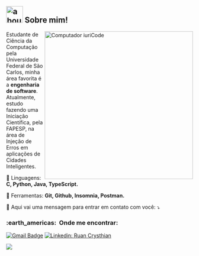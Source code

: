 
## <img width="45" alt="about" src="https://raw.github.com/elizarov/elizarov/master/about.png"> Sobre mim!

<img src="https://raw.githubusercontent.com/MicaelliMedeiros/micaellimedeiros/master/image/computer-illustration.png" min-width="400px" max-width="400px" width="400px" align="right" alt="Computador iuriCode">

<p align="left"> 
  Estudante de Ciência da Computação pela Universidade Federal de São Carlos, minha área favorita é a <strong>engenharia de software</strong>.<br>
  Atualmente, estudo fazendo uma Iniciação Científica, pela FAPESP, na área de Injeção de Erros em aplicações de Cidades Inteligentes.
</p>

<p align="left">
  🦄 Linguagens: <strong>C, Python, Java, TypeScript.</strong>
</p>

<p align="left">
  💼 Ferramentas: <strong>Git, Github, Insomnia, Postman.</strong>
</p>

<p align="left">
  💌 Aqui vai uma mensagem para entrar em contato com você: ⤵️
</p>

<h3> :earth_americas: &nbsp;Onde me encontrar: </h3> 

[![Gmail Badge](https://img.shields.io/badge/-ruanlima155@gmail.com-006bed?style=flat-square&logo=Gmail&logoColor=white&link=mailto:ruanlima155@gmail.com)](mailto:ruanlima155@gmail.com)
[![Linkedin: Ruan Crysthian](https://img.shields.io/badge/-Ruan_Crysthian-blue?style=flat-square&logo=Linkedin&logoColor=white&link=https://www.linkedin.com/in/ruan-crysthian/)](https://www.linkedin.com/in/ruan-crysthian/)

![](https://komarev.com/ghpvc/?username=RuanCrysthian&color=006bed)
